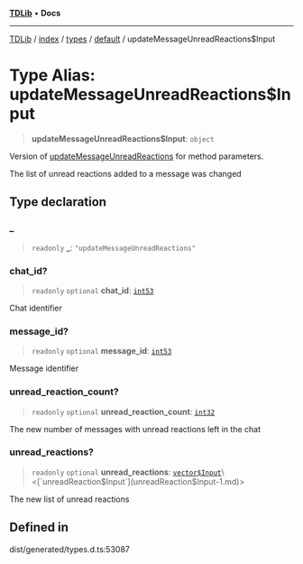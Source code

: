 [**TDLib**](../../../../../../README.md) • **Docs**

***

[TDLib](../../../../../../modules.md) / [index](../../../../../README.md) / [types](../../../README.md) / [default](../README.md) / updateMessageUnreadReactions$Input

# Type Alias: updateMessageUnreadReactions$Input

> **updateMessageUnreadReactions$Input**: `object`

Version of [updateMessageUnreadReactions](updateMessageUnreadReactions.md) for method parameters.

The list of unread reactions added to a message was changed

## Type declaration

### \_

> `readonly` **\_**: `"updateMessageUnreadReactions"`

### chat\_id?

> `readonly` `optional` **chat\_id**: [`int53`](int53-1.md)

Chat identifier

### message\_id?

> `readonly` `optional` **message\_id**: [`int53`](int53-1.md)

Message identifier

### unread\_reaction\_count?

> `readonly` `optional` **unread\_reaction\_count**: [`int32`](int32-1.md)

The new number of messages with unread reactions left in the chat

### unread\_reactions?

> `readonly` `optional` **unread\_reactions**: [`vector$Input`](vector$Input.md)\<[`unreadReaction$Input`](unreadReaction$Input-1.md)\>

The new list of unread reactions

## Defined in

dist/generated/types.d.ts:53087
